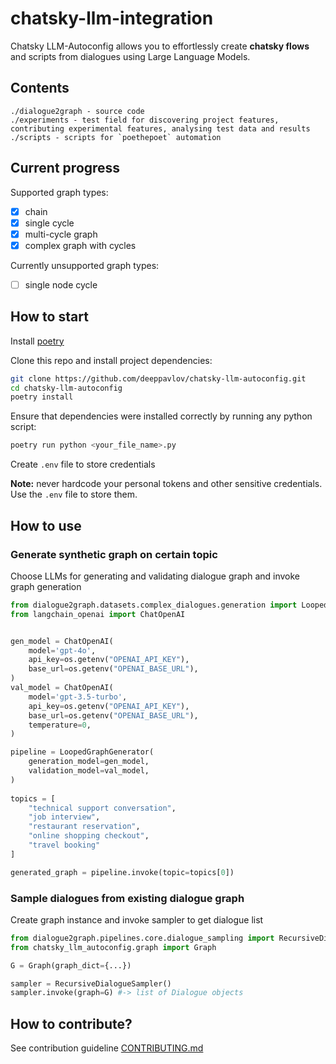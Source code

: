 # chatsky-llm-integration

Chatsky LLM-Autoconfig allows you to effortlessly create **chatsky flows** and scripts from dialogues using Large Language Models.

## Contents

```
./dialogue2graph - source code
./experiments - test field for discovering project features, contributing experimental features, analysing test data and results
./scripts - scripts for `poethepoet` automation 
```

## Current progress

Supported graph types:

- [x]  chain
- [x]  single cycle
- [x]  multi-cycle graph
- [x]  complex graph with cycles

Currently unsupported graph types:

- [ ]  single node cycle

## How to start

Install [poetry](https://python-poetry.org/docs/)

Сlone this repo and install project dependencies:

```bash
git clone https://github.com/deeppavlov/chatsky-llm-autoconfig.git
cd chatsky-llm-autoconfig
poetry install
```

Ensure that dependencies were installed correctly by running any python script:

```bash
poetry run python <your_file_name>.py
```

Create `.env` file to store credentials

**Note:** never hardcode your personal tokens and other sensitive credentials. Use the `.env` file to store them.

## How to use

### Generate synthetic graph on certain topic

Choose LLMs for generating and validating dialogue graph and invoke graph generation

```python
from dialogue2graph.datasets.complex_dialogues.generation import LoopedGraphGenerator
from langchain_openai import ChatOpenAI


gen_model = ChatOpenAI(
    model='gpt-4o',
    api_key=os.getenv("OPENAI_API_KEY"),
    base_url=os.getenv("OPENAI_BASE_URL"),
)
val_model = ChatOpenAI(
    model='gpt-3.5-turbo',
    api_key=os.getenv("OPENAI_API_KEY"),
    base_url=os.getenv("OPENAI_BASE_URL"),
    temperature=0,
)

pipeline = LoopedGraphGenerator(
    generation_model=gen_model,
    validation_model=val_model,
)
    
topics = [
    "technical support conversation",
    "job interview",
    "restaurant reservation",
    "online shopping checkout",
    "travel booking"
]

generated_graph = pipeline.invoke(topic=topics[0])
```

### Sample dialogues from existing dialogue graph

Create graph instance and invoke sampler to get dialogue list

```python
from dialogue2graph.pipelines.core.dialogue_sampling import RecursiveDialogueSampler
from chatsky_llm_autoconfig.graph import Graph

G = Graph(graph_dict={...})

sampler = RecursiveDialogueSampler()
sampler.invoke(graph=G) #-> list of Dialogue objects
```

## How to contribute?

See contribution guideline [CONTRIBUTING.md](https://github.com/deeppavlov/chatsky-llm-autoconfig/blob/main/CONTRIBUTING.md)
